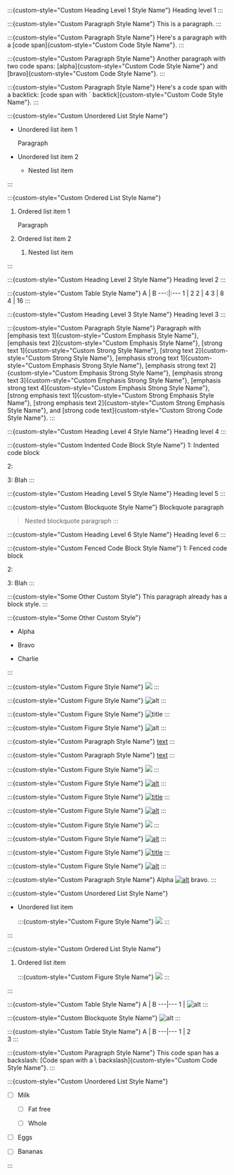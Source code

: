 :::{custom-style="Custom Heading Level 1 Style Name"}
Heading level 1
:::

:::{custom-style="Custom Paragraph Style Name"}
This is a paragraph.
:::

:::{custom-style="Custom Paragraph Style Name"}
Here's a paragraph with a [code span]{custom-style="Custom Code Style Name"}.
:::

:::{custom-style="Custom Paragraph Style Name"}
Another paragraph with two code spans: [alpha]{custom-style="Custom Code Style Name"} and [bravo]{custom-style="Custom Code Style Name"}.
:::

:::{custom-style="Custom Paragraph Style Name"}
Here's a code span with a backtick: [code span with ` backtick]{custom-style="Custom Code Style Name"}.
:::

:::{custom-style="Custom Unordered List Style Name"}

* Unordered list item 1

  Paragraph

* Unordered list item 2

  * Nested list item

:::

:::{custom-style="Custom Ordered List Style Name"}

1. Ordered list item 1

   Paragraph

1. Ordered list item 2

   1. Nested list item

:::

:::{custom-style="Custom Heading Level 2 Style Name"}
Heading level 2
:::

:::{custom-style="Custom Table Style Name"}
A | B
---:|:---
1 | 2
2 | 4
3 | 8
4 | 16
:::

:::{custom-style="Custom Heading Level 3 Style Name"}
Heading level 3
:::

:::{custom-style="Custom Paragraph Style Name"}
Paragraph with
[emphasis text 1]{custom-style="Custom Emphasis Style Name"},
[emphasis text 2]{custom-style="Custom Emphasis Style Name"},
[strong text 1]{custom-style="Custom Strong Style Name"},
[strong text 2]{custom-style="Custom Strong Style Name"},
[emphasis strong text 1]{custom-style="Custom Emphasis Strong Style Name"},
[emphasis strong text 2]{custom-style="Custom Emphasis Strong Style Name"},
[emphasis strong text 3]{custom-style="Custom Emphasis Strong Style Name"},
[emphasis strong text 4]{custom-style="Custom Emphasis Strong Style Name"},
[strong emphasis text 1]{custom-style="Custom Strong Emphasis Style Name"},
[strong emphasis text 2]{custom-style="Custom Strong Emphasis Style Name"}, and
[strong code text]{custom-style="Custom Strong Code Style Name"}.
:::

:::{custom-style="Custom Heading Level 4 Style Name"}
Heading level 4
:::

:::{custom-style="Custom Indented Code Block Style Name"}
1: Indented code block

2: 

3: Blah
:::

:::{custom-style="Custom Heading Level 5 Style Name"}
Heading level 5
:::

:::{custom-style="Custom Blockquote Style Name"}
Blockquote paragraph

> Nested blockquote paragraph
:::

:::{custom-style="Custom Heading Level 6 Style Name"}
Heading level 6
:::

:::{custom-style="Custom Fenced Code Block Style Name"}
1: Fenced code block

2: 

3: Blah
:::

:::{custom-style="Some Other Custom Style"}
This paragraph already has a block style.
:::

:::{custom-style="Some Other Custom Style"}

* Alpha

* Bravo

* Charlie

:::

:::{custom-style="Custom Figure Style Name"}
![](img.webp)
:::

:::{custom-style="Custom Figure Style Name"}
![alt](img.webp)
:::

:::{custom-style="Custom Figure Style Name"}
![](img.webp "title")
:::

:::{custom-style="Custom Figure Style Name"}
![alt](img.webp "title")
:::

:::{custom-style="Custom Paragraph Style Name"}
[text](https://github.com/qtfkwk/stylin)
:::

:::{custom-style="Custom Paragraph Style Name"}
[text](https://github.com/qtfkwk/stylin "title")
:::

:::{custom-style="Custom Figure Style Name"}
[![](img.webp)](https://github.com/qtfkwk/stylin)
:::

:::{custom-style="Custom Figure Style Name"}
[![alt](img.webp)](https://github.com/qtfkwk/stylin)
:::

:::{custom-style="Custom Figure Style Name"}
[![](img.webp "title")](https://github.com/qtfkwk/stylin)
:::

:::{custom-style="Custom Figure Style Name"}
[![alt](img.webp "title")](https://github.com/qtfkwk/stylin)
:::

:::{custom-style="Custom Figure Style Name"}
[![](img.webp)](https://github.com/qtfkwk/stylin "title")
:::

:::{custom-style="Custom Figure Style Name"}
[![alt](img.webp)](https://github.com/qtfkwk/stylin "title")
:::

:::{custom-style="Custom Figure Style Name"}
[![](img.webp "title")](https://github.com/qtfkwk/stylin "title")
:::

:::{custom-style="Custom Figure Style Name"}
[![alt](img.webp "title")](https://github.com/qtfkwk/stylin "title")
:::

:::{custom-style="Custom Paragraph Style Name"}
Alpha [![alt](img.webp "title")](https://github.com/qtfkwk/stylin "title") bravo.
:::

:::{custom-style="Custom Unordered List Style Name"}

* Unordered list item

  :::{custom-style="Custom Figure Style Name"}
  ![](img.webp)
  :::

:::

:::{custom-style="Custom Ordered List Style Name"}

1. Ordered list item

   :::{custom-style="Custom Figure Style Name"}
   ![](img.webp)
   :::

:::

:::{custom-style="Custom Table Style Name"}
A | B
---|---
1 | ![alt](img.webp)
:::

:::{custom-style="Custom Blockquote Style Name"}
![alt](img.webp)
:::

:::{custom-style="Custom Table Style Name"}
A | B
---|---
1 | 2<br>3
:::

:::{custom-style="Custom Paragraph Style Name"}
This code span has a backslash: [Code span with a \\ backslash]{custom-style="Custom Code Style Name"}.
:::

:::{custom-style="Custom Unordered List Style Name"}

* [ ] Milk

  * [ ] Fat free

  * [ ] Whole

* [ ] Eggs

* [ ] Bananas

:::

